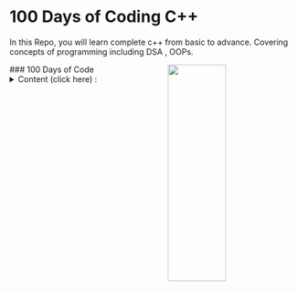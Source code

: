 # 100 Days of Coding C++
In this Repo, you will learn complete c++ from basic to advance. Covering concepts of programming including DSA , OOPs.

<img align="right" width="45%" src="https://media.giphy.com/media/v1.Y2lkPTc5MGI3NjExb3B3N3pkaXhhamlxM3lrbnphOW9scDdxenIyNnRudHZndmE2N3IydSZlcD12MV9pbnRlcm5hbF9naWZfYnlfaWQmY3Q9Zw/MeJgB3yMMwIaHmKD4z/giphy.gif" height="380">
### 100 Days of Code 
<Details>
  <summary> Content (click here) : </summary>
  
  Day 1: 4 Codechef questions completed

  Day 2: Array 

  Day 3: OFF

  Day 4: Codechef and STL Vectors intro

  Day 5: Vectors
</Details>
